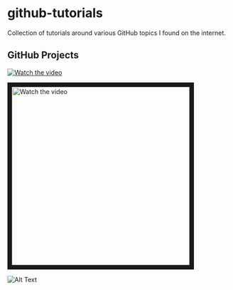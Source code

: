 # github-tutorials
Collection of tutorials around various GitHub topics I found on the internet.


## GitHub Projects


[![Watch the video](https://img.youtube.com/vi/idZyqNIrt84/default.jpg)](https://youtu.be/idZyqNIrt84)

<a href="http://www.youtube.com/watch?feature=player_embedded&v=idZyqNIrt84" target="_blank">
 <!---
 <img src="http://img.youtube.com/vi/idZyqNIrt84/default.jpg" alt="Watch the video" width="240" height="180" border="10" />
    hqdefault.jpg <- high quality
    mqdefault.jpg <- medium quality
    sddefault.jpg <- standard definition
    maxresdefault.jpg <- maximum resolution
 --->
 <img src="http://img.youtube.com/vi/idZyqNIrt84/maxresdefault.jpg" alt="Watch the video" width="400" border="10" />
</a>


![Alt Text](http://www.youtube.com/watch?feature=player_embedded&v=idZyqNIrt84)
